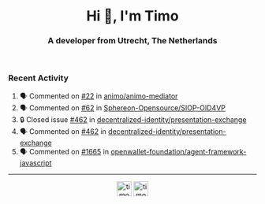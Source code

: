 <h1 align="center">Hi 👋, I'm Timo</h1>
<h3 align="center">A developer from Utrecht, The Netherlands</h3>
<br/>
<!-- https://github.com/rahuldkjain/github-profile-readme-generator --!>

<!--  <p align="left"><img src="https://github-readme-stats.vercel.app/api?username=timoglastra&show_icons=true&count_private=true&" alt="timoglastra" /></p> --!>

<!--
Github language stats
<p align="left"><img src="https://github-readme-stats.vercel.app/api/top-langs/?username=timoglastra&layout=compact" alt="timoglastra" /><p>
-->

<!-- Codestats language stats -->
<!-- <p align="left"><img src="https://codestats-readme.vercel.app/api/top-langs/?username=timoglastra&layout=compact&language_count=12" alt="timoglastra" /><p>    --!>
  
<h3>Recent Activity</h3>

<!--START_SECTION:activity-->
1. 🗣 Commented on [#22](https://github.com/animo/animo-mediator/issues/22#issuecomment-1837873023) in [animo/animo-mediator](https://github.com/animo/animo-mediator)
2. 🗣 Commented on [#62](https://github.com/Sphereon-Opensource/SIOP-OID4VP/issues/62#issuecomment-1835777979) in [Sphereon-Opensource/SIOP-OID4VP](https://github.com/Sphereon-Opensource/SIOP-OID4VP)
3. 🔒 Closed issue [#462](https://github.com/decentralized-identity/presentation-exchange/issues/462) in [decentralized-identity/presentation-exchange](https://github.com/decentralized-identity/presentation-exchange)
4. 🗣 Commented on [#462](https://github.com/decentralized-identity/presentation-exchange/issues/462#issuecomment-1835774011) in [decentralized-identity/presentation-exchange](https://github.com/decentralized-identity/presentation-exchange)
5. 🗣 Commented on [#1665](https://github.com/openwallet-foundation/agent-framework-javascript/issues/1665#issuecomment-1835773219) in [openwallet-foundation/agent-framework-javascript](https://github.com/openwallet-foundation/agent-framework-javascript)
<!--END_SECTION:activity-->

---

<p align="center">
<a href="https://twitter.com/timoglastra" target="blank"><img align="center" src="https://cdn.jsdelivr.net/npm/simple-icons@3.0.1/icons/twitter.svg" alt="timoglastra" height="30" width="30" /></a>
<a href="https://linkedin.com/in/timoglastra" target="blank"><img align="center" src="https://cdn.jsdelivr.net/npm/simple-icons@3.0.1/icons/linkedin.svg" alt="timoglastra" height="30" width="30" /></a>
</p>




